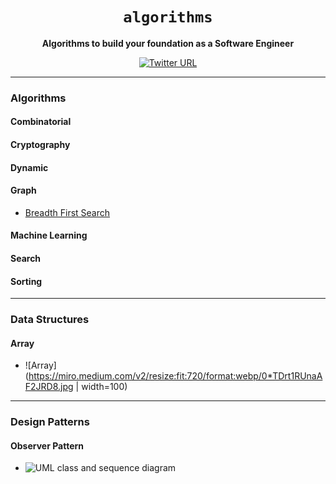 <div align="center">
  <h1><code>algorithms</code></h1>

  <strong>Algorithms to build your foundation as a Software Engineer</strong>

  [![Twitter URL](https://img.shields.io/twitter/url/https/twitter.com/unobatbayar.svg?style=social&label=%40unobatbayar)](https://twitter.com/unobatbayar)

</div>

---
### Algorithms

#### Combinatorial

#### Cryptography

#### Dynamic

#### Graph
- [Breadth First Search](https://www.youtube.com/watch?v=xlVX7dXLS64)

#### Machine Learning

#### Search

#### Sorting

---
### Data Structures

#### Array
- ![Array](https://miro.medium.com/v2/resize:fit:720/format:webp/0*TDrt1RUnaAF2JRD8.jpg | width=100)


---
### Design Patterns

#### Observer Pattern
- ![UML class and sequence diagram](https://upload.wikimedia.org/wikipedia/commons/thumb/a/a8/Observer_w_update.svg/500px-Observer_w_update.svg.png)
